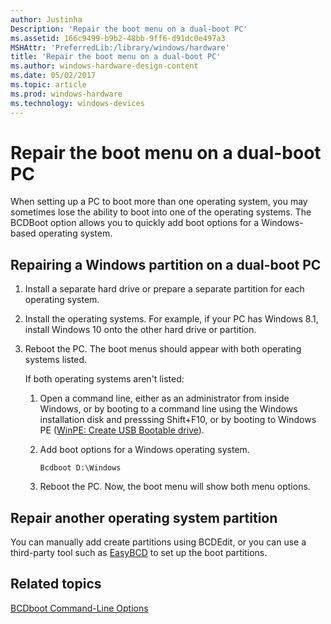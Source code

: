 ```yaml
---
author: Justinha
Description: 'Repair the boot menu on a dual-boot PC'
ms.assetid: 166c9499-b9b2-48bb-9ff6-d91dc0e497a3
MSHAttr: 'PreferredLib:/library/windows/hardware'
title: 'Repair the boot menu on a dual-boot PC'
ms.author: windows-hardware-design-content
ms.date: 05/02/2017
ms.topic: article
ms.prod: windows-hardware
ms.technology: windows-devices
---
```


# Repair the boot menu on a dual-boot PC


When setting up a PC to boot more than one operating system, you may sometimes lose the ability to boot into one of the operating systems. The BCDBoot option allows you to quickly add boot options for a Windows-based operating system.

## <span id="Repairing_a_Windows_partition_on_a_dual-boot_PC"></span><span id="repairing_a_windows_partition_on_a_dual-boot_pc"></span><span id="REPAIRING_A_WINDOWS_PARTITION_ON_A_DUAL-BOOT_PC"></span>Repairing a Windows partition on a dual-boot PC


1.  Install a separate hard drive or prepare a separate partition for each operating system.

2.  Install the operating systems. For example, if your PC has Windows 8.1, install Windows 10 onto the other hard drive or partition.

3.  Reboot the PC. The boot menus should appear with both operating systems listed.

    If both operating systems aren't listed:

    1.  Open a command line, either as an administrator from inside Windows, or by booting to a command line using the Windows installation disk and presssing Shift+F10, or by booting to Windows PE ([WinPE: Create USB Bootable drive](winpe-create-usb-bootable-drive.md)).

    2.  Add boot options for a Windows operating system.

        ``` syntax
        Bcdboot D:\Windows
        ```

    3.  Reboot the PC. Now, the boot menu will show both menu options.

## <span id="Repair_another_operating_system_partition"></span><span id="repair_another_operating_system_partition"></span><span id="REPAIR_ANOTHER_OPERATING_SYSTEM_PARTITION"></span>Repair another operating system partition


You can manually add create partitions using BCDEdit, or you can use a third-party tool such as [EasyBCD](http://go.microsoft.com/fwlink/?LinkId=330254) to set up the boot partitions.

## <span id="related_topics"></span>Related topics


[BCDboot Command-Line Options](bcdboot-command-line-options-techref-di.md)

 

 






